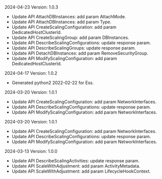2024-04-23 Version: 1.0.3
- Update API AttachDBInstances: add param AttachMode.
- Update API AttachDBInstances: add param Type.
- Update API CreateScalingConfiguration: add param DedicatedHostClusterId.
- Update API CreateScalingGroup: add param DBInstances.
- Update API DescribeScalingConfigurations: update response param.
- Update API DescribeScalingGroups: update response param.
- Update API DetachDBInstances: add param RemoveSecurityGroup.
- Update API ModifyScalingConfiguration: add param DedicatedHostClusterId.


2024-04-17 Version: 1.0.2
- Generated python2 2022-02-22 for Ess.

2024-03-20 Version: 1.0.1
- Update API CreateScalingConfiguration: add param NetworkInterfaces.
- Update API DescribeScalingConfigurations: update response param.
- Update API ModifyScalingConfiguration: add param NetworkInterfaces.


2024-03-20 Version: 1.0.1
- Update API CreateScalingConfiguration: add param NetworkInterfaces.
- Update API DescribeScalingConfigurations: update response param.
- Update API ModifyScalingConfiguration: add param NetworkInterfaces.


2024-03-13 Version: 1.0.0
- Update API DescribeScalingActivities: update response param.
- Update API ScaleWithAdjustment: add param ActivityMetadata.
- Update API ScaleWithAdjustment: add param LifecycleHookContext.


